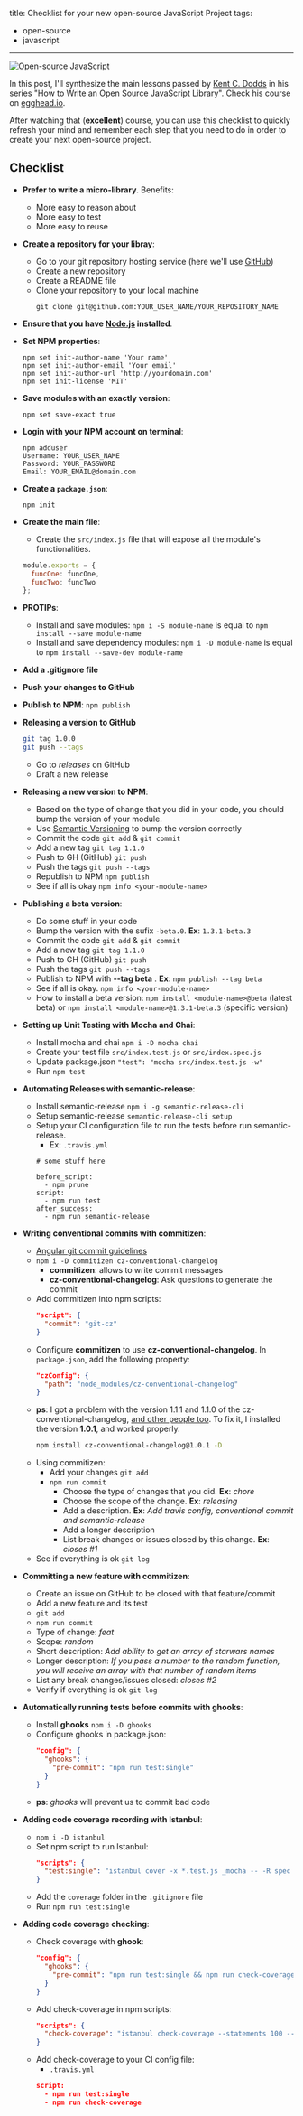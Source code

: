 title: Checklist for your new open-source JavaScript Project
tags:
  - open-source
  - javascript

---

![Open-source JavaScript](http://i.imgur.com/fIeyz2I.png)

In this post, I'll synthesize the main lessons passed by [Kent C. Dodds](https://twitter.com/kentcdodds) in his series "How to Write an Open Source JavaScript Library". Check his course on [egghead.io](https://egghead.io/series/how-to-write-an-open-source-javascript-library). 

After watching that (**excellent**) course, you can use this checklist to quickly refresh your mind and remember each step that you need to do in order to create your next open-source project.

## Checklist

- **Prefer to write a micro-library**. Benefits:
  - More easy to reason about
  - More easy to test
  - More easy to reuse

- **Create a repository for your libray**:
  - Go to your git repository hosting service (here we'll use [GitHub](https://github.com/))
  - Create a new repository
  - Create a README file
  - Clone your repository to your local machine
    ```shell
    git clone git@github.com:YOUR_USER_NAME/YOUR_REPOSITORY_NAME
    ```

- **Ensure that you have [Node.js](https://nodejs.org) installed**.

- **Set NPM properties**:
  ```shell
  npm set init-author-name 'Your name'
  npm set init-author-email 'Your email'
  npm set init-author-url 'http://yourdomain.com'
  npm set init-license 'MIT'
  ```

- **Save modules with an exactly version**:
  ```shell
  npm set save-exact true
  ```

- **Login with your NPM account on terminal**:
  ```shell
  npm adduser
  Username: YOUR_USER_NAME
  Password: YOUR_PASSWORD
  Email: YOUR_EMAIL@domain.com
  ```
  
- **Create a `package.json`**:
  ```shell
  npm init
  ```

- **Create the main file**:
  - Create the `src/index.js` file that will expose all the module's functionalities.
  ```js
  module.exports = {
    funcOne: funcOne,
    funcTwo: funcTwo
  };
  ```

- **PROTIPs**:
  - Install and save modules: `npm i -S module-name` is equal to `npm install --save module-name`
  - Install and save dependency modules: `npm i -D module-name` is equal to `npm install --save-dev module-name`

- **Add a .gitignore file**

- **Push your changes to GitHub**

- **Publish to NPM**: `npm publish`

- **Releasing a version to GitHub**
  ```sh
  git tag 1.0.0
  git push --tags
  ```
  - Go to *releases* on GitHub
  - Draft a new release

- **Releasing a new version to NPM**:
  - Based on the type of change that you did in your code, you should bump the version of your module.
  - Use [Semantic Versioning](http://semver.org/) to bump the version correctly
  - Commit the code `git add` & `git commit`
  - Add a new tag `git tag 1.1.0`
  - Push to GH (GitHub) `git push`
  - Push the tags `git push --tags`
  - Republish to NPM `npm publish`
  - See if all is okay `npm info <your-module-name>`

- **Publishing a beta version**:
  - Do some stuff in your code
  - Bump the version with the sufix `-beta.0`. **Ex**: `1.3.1-beta.3`
  - Commit the code `git add` & `git commit`
  - Add a new tag `git tag 1.1.0`
  - Push to GH (GitHub) `git push`
  - Push the tags `git push --tags`
  - Publish to NPM with **--tag beta** . **Ex**: `npm publish --tag beta`
  - See if all is okay. `npm info <your-module-name>`
  - How to install a beta version: `npm install <module-name>@beta` (latest beta) or `npm install <module-name>@1.3.1-beta.3` (specific version)

- **Setting up Unit Testing with Mocha and Chai**:
  - Install mocha and chai `npm i -D mocha chai`
  - Create your test file `src/index.test.js` or `src/index.spec.js`
  - Update package.json `"test": "mocha src/index.test.js -w"`
  - Run `npm test`

- **Automating Releases with semantic-release**:
  - Install semantic-release `npm i -g semantic-release-cli`
  - Setup semantic-release `semantic-release-cli setup`
  - Setup your CI configuration file to run the tests before run semantic-release.
    - Ex: `.travis.yml`
    ```
    # some stuff here

    before_script:
      - npm prune
    script:
      - npm run test
    after_success:
      - npm run semantic-release
    ```
   
- **Writing conventional commits with commitizen**:
  - [Angular git commit guidelines](https://github.com/angular/angular.js/blob/master/CONTRIBUTING.md#commit) 
  - `npm i -D commitizen cz-conventional-changelog`
    - **commitizen**: allows to write commit messages
    - **cz-conventional-changelog**: Ask questions to generate the commit
  - Add commitizen into npm scripts: 
    ```json
    "script": {
      "commit": "git-cz"
    }
    ```
  - Configure **commitizen** to use **cz-conventional-changelog**. In `package.json`, add the following property:
    ```json
    "czConfig": {
      "path": "node_modules/cz-conventional-changelog"
    }
    ```
  - **ps**: I got a problem with the version 1.1.1 and 1.1.0 of the cz-conventional-changelog, [and other people too](https://github.com/commitizen/cz-conventional-changelog/issues/6). To fix it, I installed the version **1.0.1**, and worked properly.
    ```sh
    npm install cz-conventional-changelog@1.0.1 -D
    ```
  - Using commitizen:
    - Add your changes `git add`
    - `npm run commit`
      - Choose the type of changes that you did. **Ex**: *chore*
      - Choose the scope of the change. **Ex**: *releasing*
      - Add a description. **Ex**: *Add travis config, conventional commit and semantic-release*
      - Add a longer description
      - List break changes or issues closed by this change. **Ex**: *closes #1*
  - See if everything is ok `git log`
    
- **Committing a new feature with commitizen**:
  - Create an issue on GitHub to be closed with that feature/commit
  - Add a new feature and its test
  - `git add`
  - `npm run commit`
  - Type of change: *feat* 
  - Scope: *random*
  - Short description: *Add ability to get an array of starwars names* 
  - Longer description: *If you pass a number to the random function, you will receive an array with that number of random items* 
  - List any break changes/issues closed: *closes #2* 
  - Verify if everything is ok `git log`

- **Automatically running tests before commits with ghooks**:
  - Install **ghooks** `npm i -D ghooks`
  - Configure ghooks in package.json:
    ```json
    "config": {
      "ghooks": {
        "pre-commit": "npm run test:single"
      }
    }
    ```
  - **ps**: *ghooks* will prevent us to commit bad code

- **Adding code coverage recording with Istanbul**:
  - `npm i -D istanbul`
  - Set npm script to run Istanbul:
    ```json
    "scripts": {
      "test:single": "istanbul cover -x *.test.js _mocha -- -R spec src/index.test.js"
    }
    ```
  - Add the `coverage` folder in the `.gitignore` file
  - Run `npm run test:single`

- **Adding code coverage checking**:
  - Check coverage with **ghook**:
    ```json
    "config": {
      "ghooks": {
        "pre-commit": "npm run test:single && npm run check-coverage"
      }
    }
    ```
  - Add check-coverage in npm scripts:
    ```json
    "scripts": {
      "check-coverage": "istanbul check-coverage --statements 100 --branches 100 --functions 100 --lines 100"
    }
    ```
  - Add check-coverage to your CI config file:
    - `.travis.yml`
    ```json
    script:
      - npm run test:single
      - npm run check-coverage
    ```
    
    

